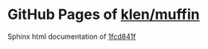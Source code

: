 GitHub Pages of [klen/muffin](https://github.com/klen/muffin.git)
===
Sphinx html documentation of [1fcd841f](https://github.com/klen/muffin/tree/1fcd841f91bfb6894afb100b1c7e33dbba145964)
